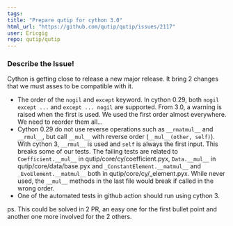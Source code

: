 ```yaml
---
tags: 
title: "Prepare qutip for cython 3.0"
html_url: "https://github.com/qutip/qutip/issues/2117"
user: Ericgig
repo: qutip/qutip
---
```


### Describe the Issue!

Cython is getting close to release a new major release. It bring 2 changes that we must asses to be compatible with it.
- The order of the `nogil` and `except` keyword. In cython 0.29, both `nogil except ...` and `except ... nogil` are supported. From 3.0, a warning is raised when the first is used. We used the first order almost everywhere. We need to reorder them all... 
- Cython 0.29 do not use reverse operations such as  `__rmatmul__` and `__rmul__`, but call `__mul__` with reverse order (`__mul__(other, self)`). With cython 3, `__rmul__` is used and `self` is always the first input. This breaks some of our tests.  The failing tests are related to `Coefficient.__mul__` in qutip/core/cy/coefficient.pyx,  `Data.__mul__` in qutip/core/data/base.pyx and `_ConstantElement.__matmul__` and  `_EvoElement.__matmul__` both in qutip/core/cy/_element.pyx.  While never used, the `__mul__` methods in the last file would break if called in the wrong order.
- One of the automated tests in github action should run using cython 3.

ps. This could be solved in 2 PR, an easy one for the first bullet point and another one more involved for the 2 others.
